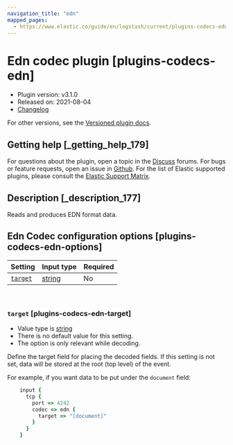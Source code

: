 ```yaml
---
navigation_title: "edn"
mapped_pages:
  - https://www.elastic.co/guide/en/logstash/current/plugins-codecs-edn.html
---
```


# Edn codec plugin [plugins-codecs-edn]


* Plugin version: v3.1.0
* Released on: 2021-08-04
* [Changelog](https://github.com/logstash-plugins/logstash-codec-edn/blob/v3.1.0/CHANGELOG.md)

For other versions, see the [Versioned plugin docs](https://www.elastic.co/guide/en/logstash-versioned-plugins/current/codec-edn-index.md).

## Getting help [_getting_help_179]

For questions about the plugin, open a topic in the [Discuss](http://discuss.elastic.co) forums. For bugs or feature requests, open an issue in [Github](https://github.com/logstash-plugins/logstash-codec-edn). For the list of Elastic supported plugins, please consult the [Elastic Support Matrix](https://www.elastic.co/support/matrix#logstash_plugins).


## Description [_description_177]

Reads and produces EDN format data.


## Edn Codec configuration options [plugins-codecs-edn-options]

| Setting | Input type | Required |
| --- | --- | --- |
| [`target`](plugins-codecs-edn.md#plugins-codecs-edn-target) | [string](introduction.md#string) | No |

 

### `target` [plugins-codecs-edn-target]

* Value type is [string](introduction.md#string)
* There is no default value for this setting.
* The option is only relevant while decoding.

Define the target field for placing the decoded fields. If this setting is not set, data will be stored at the root (top level) of the event.

For example, if you want data to be put under the `document` field:

```ruby
    input {
      tcp {
        port => 4242
        codec => edn {
          target => "[document]"
        }
      }
    }
```



